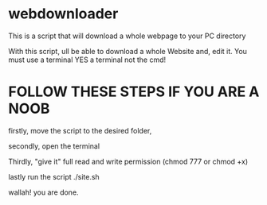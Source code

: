 # webdownloader
This is a script that will download a whole webpage to your PC directory

With this script, ull be able to download a whole Website and, edit it. You must use a terminal YES a terminal not the cmd!

# FOLLOW THESE STEPS IF YOU ARE A NOOB
firstly, move the script to the desired folder,

secondly, open the terminal 

Thirdly, "give it" full read and write permission (chmod 777 or chmod +x) 

lastly run the script ./site.sh 

wallah! you are done.
